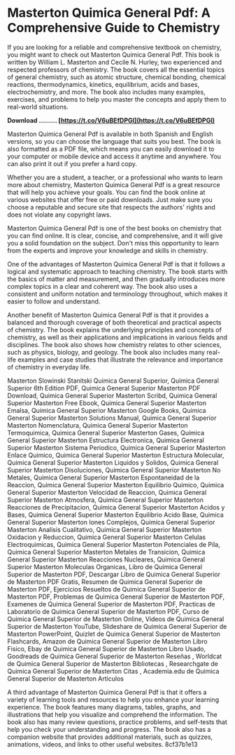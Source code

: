 # Masterton Quimica General Pdf: A Comprehensive Guide to Chemistry
 
If you are looking for a reliable and comprehensive textbook on chemistry, you might want to check out Masterton Quimica General Pdf. This book is written by William L. Masterton and Cecile N. Hurley, two experienced and respected professors of chemistry. The book covers all the essential topics of general chemistry, such as atomic structure, chemical bonding, chemical reactions, thermodynamics, kinetics, equilibrium, acids and bases, electrochemistry, and more. The book also includes many examples, exercises, and problems to help you master the concepts and apply them to real-world situations.
 
**Download ……… [https://t.co/V6uBEfDPGI](https://t.co/V6uBEfDPGI)**


 
Masterton Quimica General Pdf is available in both Spanish and English versions, so you can choose the language that suits you best. The book is also formatted as a PDF file, which means you can easily download it to your computer or mobile device and access it anytime and anywhere. You can also print it out if you prefer a hard copy.
 
Whether you are a student, a teacher, or a professional who wants to learn more about chemistry, Masterton Quimica General Pdf is a great resource that will help you achieve your goals. You can find the book online at various websites that offer free or paid downloads. Just make sure you choose a reputable and secure site that respects the authors' rights and does not violate any copyright laws.
 
Masterton Quimica General Pdf is one of the best books on chemistry that you can find online. It is clear, concise, and comprehensive, and it will give you a solid foundation on the subject. Don't miss this opportunity to learn from the experts and improve your knowledge and skills in chemistry.
  
One of the advantages of Masterton Quimica General Pdf is that it follows a logical and systematic approach to teaching chemistry. The book starts with the basics of matter and measurement, and then gradually introduces more complex topics in a clear and coherent way. The book also uses a consistent and uniform notation and terminology throughout, which makes it easier to follow and understand.
 
Another benefit of Masterton Quimica General Pdf is that it provides a balanced and thorough coverage of both theoretical and practical aspects of chemistry. The book explains the underlying principles and concepts of chemistry, as well as their applications and implications in various fields and disciplines. The book also shows how chemistry relates to other sciences, such as physics, biology, and geology. The book also includes many real-life examples and case studies that illustrate the relevance and importance of chemistry in everyday life.
 
Masterton Slowinski Stanitski Quimica General Superior,  Quimica General Superior 6th Edition PDF,  Quimica General Superior Masterton PDF Download,  Quimica General Superior Masterton Scribd,  Quimica General Superior Masterton Free Ebook,  Quimica General Superior Masterton Emalsa,  Quimica General Superior Masterton Google Books,  Quimica General Superior Masterton Solutions Manual,  Quimica General Superior Masterton Nomenclatura,  Quimica General Superior Masterton Termoquimica,  Quimica General Superior Masterton Gases,  Quimica General Superior Masterton Estructura Electronica,  Quimica General Superior Masterton Sistema Periodico,  Quimica General Superior Masterton Enlace Quimico,  Quimica General Superior Masterton Estructura Molecular,  Quimica General Superior Masterton Liquidos y Solidos,  Quimica General Superior Masterton Disoluciones,  Quimica General Superior Masterton No Metales,  Quimica General Superior Masterton Espontaneidad de la Reaccion,  Quimica General Superior Masterton Equilibrio Quimico,  Quimica General Superior Masterton Velocidad de Reaccion,  Quimica General Superior Masterton Atmosfera,  Quimica General Superior Masterton Reacciones de Precipitacion,  Quimica General Superior Masterton Acidos y Bases,  Quimica General Superior Masterton Equilibrio Acido Base,  Quimica General Superior Masterton Iones Complejos,  Quimica General Superior Masterton Analisis Cualitativo,  Quimica General Superior Masterton Oxidacion y Reduccion,  Quimica General Superior Masterton Celulas Electroquimicas,  Quimica General Superior Masterton Potenciales de Pila,  Quimica General Superior Masterton Metales de Transicion,  Quimica General Superior Masterton Reacciones Nucleares,  Quimica General Superior Masterton Moleculas Organicas,  Libro de Quimica General Superior de Masterton PDF,  Descargar Libro de Quimica General Superior de Masterton PDF Gratis,  Resumen de Quimica General Superior de Masterton PDF,  Ejercicios Resueltos de Quimica General Superior de Masterton PDF,  Problemas de Quimica General Superior de Masterton PDF,  Examenes de Quimica General Superior de Masterton PDF,  Practicas de Laboratorio de Quimica General Superior de Masterton PDF,  Curso de Quimica General Superior de Masterton Online,  Videos de Quimica General Superior de Masterton YouTube,  Slideshare de Quimica General Superior de Masterton PowerPoint,  Quizlet de Quimica General Superior de Masterton Flashcards,  Amazon de Quimica General Superior de Masterton Libro Fisico,  Ebay de Quimica General Superior de Masterton Libro Usado,  Goodreads de Quimica General Superior de Masterton Reseñas ,  Worldcat de Quimica General Superior de Masterton Bibliotecas ,  Researchgate de Quimica General Superior de Masterton Citas ,  Academia.edu de Quimica General Superior de Masterton Articulos
 
A third advantage of Masterton Quimica General Pdf is that it offers a variety of learning tools and resources to help you enhance your learning experience. The book features many diagrams, tables, graphs, and illustrations that help you visualize and comprehend the information. The book also has many review questions, practice problems, and self-tests that help you check your understanding and progress. The book also has a companion website that provides additional materials, such as quizzes, animations, videos, and links to other useful websites.
 8cf37b1e13
 
